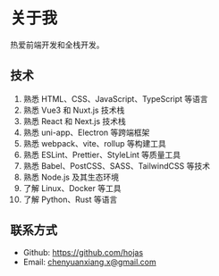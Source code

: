 # 关于我

热爱前端开发和全栈开发。

## 技术

1. 熟悉 HTML、CSS、JavaScript、TypeScript 等语言
2. 熟悉 Vue3 和 Nuxt.js 技术栈
3. 熟悉 React 和 Next.js 技术栈
4. 熟悉 uni-app、Electron 等跨端框架
5. 熟悉 webpack、vite、rollup 等构建工具
6. 熟悉 ESLint、Prettier、StyleLint 等质量工具
7. 熟悉 Babel、PostCSS、SASS、TailwindCSS 等技术
8. 熟悉 Node.js 及其生态环境
9. 了解 Linux、Docker 等工具
10. 了解 Python、Rust 等语言

## 联系方式

- Github: https://github.com/hojas
- Email: chenyuanxiang.x@gmail.com
